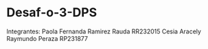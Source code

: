 # Desaf-o-3-DPS

Integrantes:
Paola Fernanda Ramirez Rauda RR232015 
Cesia Aracely Raymundo Peraza RP231877 
